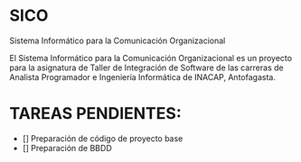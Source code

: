 # SICO
Sistema Informático para la Comunicación Organizacional

El Sistema Informático para la Comunicación Organizacional es un proyecto para la asignatura de Taller de Integración de Software de las carreras de Analista Programador e Ingeniería Informática de INACAP, Antofagasta.

# TAREAS PENDIENTES:
- [] Preparación de código de proyecto base
- [] Preparación de BBDD
